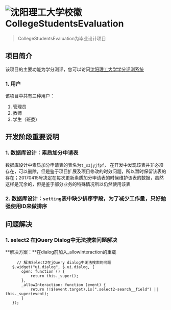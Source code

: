 # ![沈阳理工大学校徽](http://www.sylu.edu.cn/image/xbs.jpg) CollegeStudentsEvaluation
> CollegeStudentsEvaluation为毕业设计项目

## 项目简介
该项目的主要功能为学分测评，您可以访问[沈阳理工大学学分评测系统](http://www.xuemengzihe.cn)

### 1. 用户
该项目中共有三种用户：
  1. 管理员
  2. 教师
  3. 学生（班委）

## 开发阶段重要说明
### 1. 数据库设计：素质加分申请表
数据库设计中素质加分申请表的表名为`t_szjyjfpf`， 在开发中发现该表并非必须存在，可以删除，但是鉴于项目扩展及项目修改的时效问题，所以暂时保留该表的存在；20170415号决定在每次更新素质加分申请表的时候维护该表的数据，虽然这样是冗余的，但是鉴于部分业务的特殊情况所以仍然使用该表

### 2. 数据库设计：`setting`表中缺少排序字段，为了减少工作量，只好勉强使用ID来做排序

## 问题解决
### 1. select2 在jQuery Dialog中无法搜索问题解决
 **解决方案：**在dialog前加入_allowInteraction的重载
 ```
	  // 解决Select2在jQuery dialog中无法搜索的问题
	$.widget("ui.dialog", $.ui.dialog, {
	    open: function () {
	        return this._super();
	    },
	    _allowInteraction: function (event) {
	        return !!$(event.target).is(".select2-search__field") || this._super(event);
	    }
	});
 ```


